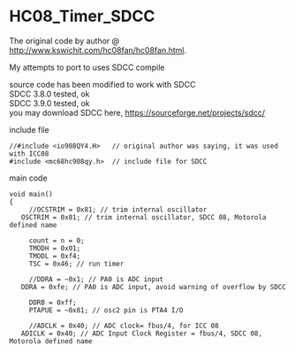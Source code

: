 # HC08_Timer_SDCC
The original code by author @ http://www.kswichit.com/hc08fan/hc08fan.html.  
  
My attempts to port to uses SDCC compile

source code has been modified to work with SDCC  
SDCC 3.8.0 tested, ok  
SDCC 3.9.0 tested, ok  
you may download SDCC here, https://sourceforge.net/projects/sdcc/



include file
```
//#include <io908QY4.H>   // original author was saying, it was used with ICC08  
#include <mc68hc908qy.h>  // include file for SDCC  
```  
  
    
    
main code
```
void main()
{
 	 //OCSTRIM = 0x81; // trim internal oscillator
   OSCTRIM = 0x81; // trim internal oscillator, SDCC 08, Motorola defined name

 	 count = n = 0;
 	 TMODH = 0x01;
	 TMODL = 0xf4;
	 TSC = 0x46; // run timer 

	 //DDRA = ~0x1; // PA0 is ADC input
   DDRA = 0xfe; // PA0 is ADC input, avoid warning of overflow by SDCC

	 DDRB = 0xff;
	 PTAPUE = ~0x81; // osc2 pin is PTA4 I/O 

	 //ADCLK = 0x40; // ADC clock= fbus/4, for ICC 08
   ADICLK = 0x40; // ADC Input Clock Register = fbus/4, SDCC 08, Motorola defined name
```  


